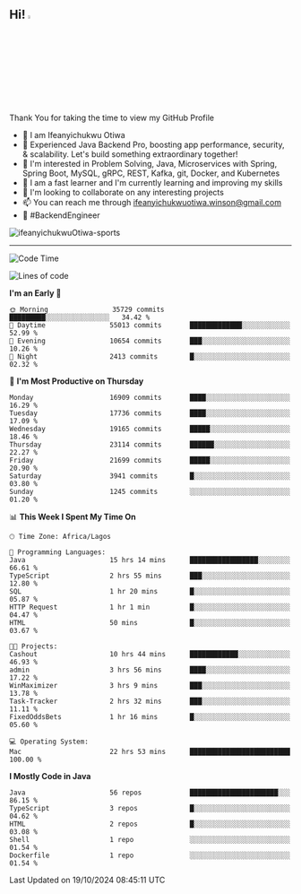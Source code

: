 <!-- BLOG-POST-LIST:START --><!-- BLOG-POST-LIST:END -->

## Hi! <img src="https://media.giphy.com/media/hvRJCLFzcasrR4ia7z/giphy.gif" width="4%"> 

Thank You for taking the time to view my GitHub Profile

- 👋 I am Ifeanyichukwu Otiwa
- 🚀 Experienced Java Backend Pro, boosting app performance, security, & scalability. Let's build something extraordinary together!
- 👀 I'm interested in Problem Solving, Java, Microservices with Spring, Spring Boot, MySQL, gRPC, REST, Kafka, git, Docker, and Kubernetes
- 🌱 I am a fast learner and I'm currently learning and improving my skills
- 💞️ I'm looking to collaborate on any interesting projects
- 📫 You can reach me through ifeanyichukwuotiwa.winson@gmail.com
- 🚀 #BackendEngineer

<p align="left" marginTop="10px"> <img src="https://komarev.com/ghpvc/?username=ifeanyichukwuOtiwa-sports&label=Profile%20views&color=0e75b6&style=for-the-badge" alt="ifeanyichukwuOtiwa-sports" /> </p>

***

<!--START_SECTION:waka-->
![Code Time](http://img.shields.io/badge/Code%20Time-3%2C001%20hrs%203%20mins-blue)

![Lines of code](https://img.shields.io/badge/From%20Hello%20World%20I%27ve%20Written-25.2%20million%20lines%20of%20code-blue)

**I'm an Early 🐤** 

```text
🌞 Morning                35729 commits       █████████░░░░░░░░░░░░░░░░   34.42 % 
🌆 Daytime                55013 commits       █████████████░░░░░░░░░░░░   52.99 % 
🌃 Evening                10654 commits       ███░░░░░░░░░░░░░░░░░░░░░░   10.26 % 
🌙 Night                  2413 commits        █░░░░░░░░░░░░░░░░░░░░░░░░   02.32 % 
```
📅 **I'm Most Productive on Thursday** 

```text
Monday                   16909 commits       ████░░░░░░░░░░░░░░░░░░░░░   16.29 % 
Tuesday                  17736 commits       ████░░░░░░░░░░░░░░░░░░░░░   17.09 % 
Wednesday                19165 commits       █████░░░░░░░░░░░░░░░░░░░░   18.46 % 
Thursday                 23114 commits       ██████░░░░░░░░░░░░░░░░░░░   22.27 % 
Friday                   21699 commits       █████░░░░░░░░░░░░░░░░░░░░   20.90 % 
Saturday                 3941 commits        █░░░░░░░░░░░░░░░░░░░░░░░░   03.80 % 
Sunday                   1245 commits        ░░░░░░░░░░░░░░░░░░░░░░░░░   01.20 % 
```


📊 **This Week I Spent My Time On** 

```text
🕑︎ Time Zone: Africa/Lagos

💬 Programming Languages: 
Java                     15 hrs 14 mins      █████████████████░░░░░░░░   66.61 % 
TypeScript               2 hrs 55 mins       ███░░░░░░░░░░░░░░░░░░░░░░   12.80 % 
SQL                      1 hr 20 mins        █░░░░░░░░░░░░░░░░░░░░░░░░   05.87 % 
HTTP Request             1 hr 1 min          █░░░░░░░░░░░░░░░░░░░░░░░░   04.47 % 
HTML                     50 mins             █░░░░░░░░░░░░░░░░░░░░░░░░   03.67 % 

🐱‍💻 Projects: 
Cashout                  10 hrs 44 mins      ████████████░░░░░░░░░░░░░   46.93 % 
admin                    3 hrs 56 mins       ████░░░░░░░░░░░░░░░░░░░░░   17.22 % 
WinMaximizer             3 hrs 9 mins        ███░░░░░░░░░░░░░░░░░░░░░░   13.78 % 
Task-Tracker             2 hrs 32 mins       ███░░░░░░░░░░░░░░░░░░░░░░   11.11 % 
FixedOddsBets            1 hr 16 mins        █░░░░░░░░░░░░░░░░░░░░░░░░   05.60 % 

💻 Operating System: 
Mac                      22 hrs 53 mins      █████████████████████████   100.00 % 
```

**I Mostly Code in Java** 

```text
Java                     56 repos            ██████████████████████░░░   86.15 % 
TypeScript               3 repos             █░░░░░░░░░░░░░░░░░░░░░░░░   04.62 % 
HTML                     2 repos             █░░░░░░░░░░░░░░░░░░░░░░░░   03.08 % 
Shell                    1 repo              ░░░░░░░░░░░░░░░░░░░░░░░░░   01.54 % 
Dockerfile               1 repo              ░░░░░░░░░░░░░░░░░░░░░░░░░   01.54 % 
```




 Last Updated on 19/10/2024 08:45:11 UTC
<!--END_SECTION:waka-->

<!--
<p align="center">
![trophy](https://github-profile-trophy.vercel.app/?username=ifeanyichukwuOtiwa-sports&theme=onedark) (https://github.com/ryo-ma/github-profile-trophy)
</p>
-->

<!---
ifeanyi-otiwa/ifeanyi-otiwa is a ✨ special ✨ repository because its `README.md` (this file) appears on your GitHub profile.
You can click the Preview link to take a look at your changes.
--->
